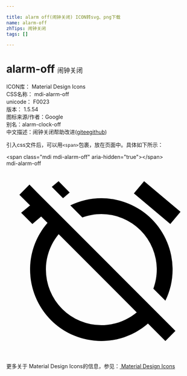 ```yaml
---

title: alarm off(闹钟关闭) ICON转svg、png下载
name: alarm-off
zhTips: 闹钟关闭
tags: []

---
```


# alarm-off  <small style="font-size: 60%;font-weight: 100">闹钟关闭</small>


<div class="detail-page">
<p>
<span>
ICON库：
<span class="badge-secondary badge">Material Design Icons</span> 
</span>
<br/>
<span>
CSS名称：
<span class="badge-secondary badge">mdi-alarm-off</span> 
</span>
<br/>
<span>
unicode：
<span class="badge-secondary badge">F0023</span> 
<copy-btn content='F0023' btn-title=""></copy-btn>
<copy-btn :content='String.fromCodePoint(parseInt("F0023", 16))' btn-title="复制U"></copy-btn>
</span>
<br/>
<span>
版本：
<span class="badge-secondary badge">1.5.54</span> 
</span>
<br/>
<span>图标来源/作者：<span class="badge-light badge">Google</span></span> 
<br/>
<span>别名：<span class="badge-light badge">alarm-clock-off</span></span><br/><span class="zh-detail">中文描述：<span class="badge-primary badge">闹钟关闭</span><span class="help-link"><span>帮助改进</span>(<a href="https://gitee.com/liuwave/icon-helper/edit/master/json/material/alarm-off.json" target="_blank" rel="noopener noreferrer">gitee</a><a href="https://github.com/liuwave/icon-helper/edit/master/json/material/alarm-off.json" target="_blank" rel="noopener noreferrer">github</a></span>)</span><br/>
</p>
</div>
<div class="alert alert-dark">
  <i class="mdi mdi-alarm-off mdi-48px"></i>
  <i class="mdi mdi-alarm-off mdi-36px"></i>
  <i class="mdi mdi-alarm-off mdi-24px"></i>
  <i class="mdi mdi-alarm-off mdi-18px"></i>
</div>
<div>
  <p>引入css文件后，可以用<code>&lt;span&gt;</code>包裹，放在页面中。具体如下所示：    
  </p>
  <div class="alert alert-primary" style="font-size: 14px">
    &lt;span class="mdi mdi-alarm-off" aria-hidden="true"&gt;&lt;/span&gt;
    <copy-btn content='<span class="mdi mdi-alarm-off" aria-hidden="true"></span>'></copy-btn>
  </div>
  <div class="alert alert-secondary">
    <i class="mdi mdi-alarm-off"
    style="font-size: 24px"
    aria-hidden="true"></i> mdi-alarm-off
    <copy-btn content="mdi-alarm-off" btn-title="复制图标名称"></copy-btn>
  </div>
</div>
<div id="svg" class="svg-wrap">
<svg xmlns="http://www.w3.org/2000/svg" viewBox="0 0 24 24"><path d="M8,3.28L6.6,1.86L5.74,2.57L7.16,4M16.47,18.39C15.26,19.39 13.7,20 12,20A7,7 0 0,1 5,13C5,11.3 5.61,9.74 6.61,8.53M2.92,2.29L1.65,3.57L3,4.9L1.87,5.83L3.29,7.25L4.4,6.31L5.2,7.11C3.83,8.69 3,10.75 3,13A9,9 0 0,0 12,22C14.25,22 16.31,21.17 17.89,19.8L20.09,22L21.36,20.73L3.89,3.27L2.92,2.29M22,5.72L17.4,1.86L16.11,3.39L20.71,7.25L22,5.72M12,6A7,7 0 0,1 19,13C19,13.84 18.84,14.65 18.57,15.4L20.09,16.92C20.67,15.73 21,14.41 21,13A9,9 0 0,0 12,4C10.59,4 9.27,4.33 8.08,4.91L9.6,6.43C10.35,6.16 11.16,6 12,6Z" /></svg>
</div>
<detail full-name='mdi-alarm-off'></detail>
    
<div><p>更多关于 Material Design Icons的信息，参见：<a target="_blank" href="https://iconhelper.cn/material.html"> Material Design Icons</a>
</p></div>
